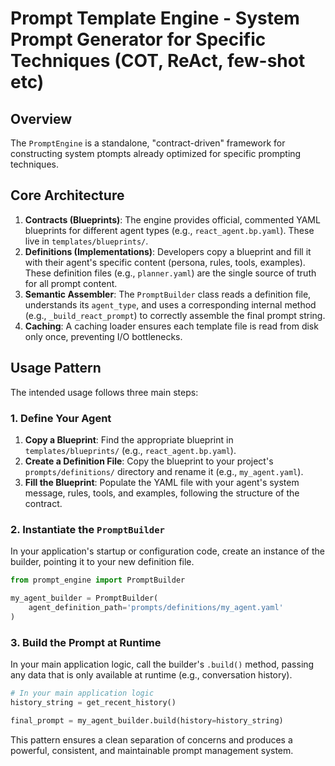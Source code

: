 # Prompt Template Engine - System Prompt Generator for Specific Techniques (COT, ReAct, few-shot etc)

## Overview

The `PromptEngine` is a standalone, "contract-driven" framework for constructing system ptompts already optimized for specific prompting techniques.

## Core Architecture

1.  **Contracts (Blueprints)**: The engine provides official, commented YAML blueprints for different agent types (e.g., `react_agent.bp.yaml`). These live in `templates/blueprints/`.
2.  **Definitions (Implementations)**: Developers copy a blueprint and fill it with their agent's specific content (persona, rules, tools, examples). These definition files (e.g., `planner.yaml`) are the single source of truth for all prompt content.
3.  **Semantic Assembler**: The `PromptBuilder` class reads a definition file, understands its `agent_type`, and uses a corresponding internal method (e.g., `_build_react_prompt`) to correctly assemble the final prompt string.
4.  **Caching**: A caching loader ensures each template file is read from disk only once, preventing I/O bottlenecks.

## Usage Pattern

The intended usage follows three main steps:

### 1. Define Your Agent

1.  **Copy a Blueprint**: Find the appropriate blueprint in `templates/blueprints/` (e.g., `react_agent.bp.yaml`).
2.  **Create a Definition File**: Copy the blueprint to your project's `prompts/definitions/` directory and rename it (e.g., `my_agent.yaml`).
3.  **Fill the Blueprint**: Populate the YAML file with your agent's system message, rules, tools, and examples, following the structure of the contract.

### 2. Instantiate the `PromptBuilder`

In your application's startup or configuration code, create an instance of the builder, pointing it to your new definition file.

```python
from prompt_engine import PromptBuilder

my_agent_builder = PromptBuilder(
    agent_definition_path='prompts/definitions/my_agent.yaml'
)
```

### 3. Build the Prompt at Runtime

In your main application logic, call the builder's `.build()` method, passing any data that is only available at runtime (e.g., conversation history).

```python
# In your main application logic
history_string = get_recent_history()

final_prompt = my_agent_builder.build(history=history_string)
```

This pattern ensures a clean separation of concerns and produces a powerful, consistent, and maintainable prompt management system.
